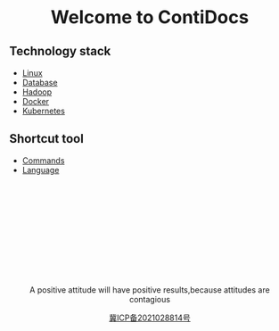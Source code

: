 <p align="center"><font size="6"><b>Welcome to ContiDocs</b></font></p>

## Technology stack
* [Linux](linux/README.md)
* [Database](database/README.md)
* [Hadoop](hadoop/README.md)
* [Docker](docker/README.md)
* [Kubernetes](kubernetes/README.md)

## Shortcut tool
* [Commands](commands/README.md)
* [Language](language/README.md)


<br/><br/><br/><br/><br/><br/><br/><br/><br/><br/>

<p style="text-align: center">A positive attitude will have positive results,because attitudes are contagious</p>
<p style="text-align: center" ><a href="https://beian.miit.gov.cn">冀ICP备2021028814号</a></p>
